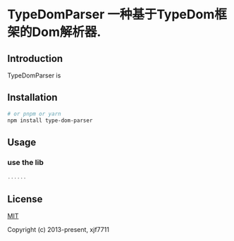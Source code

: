 # TypeDomParser 一种基于TypeDom框架的Dom解析器.

## Introduction

TypeDomParser is 

## Installation

```bash
# or pnpm or yarn
npm install type-dom-parser
```

## Usage

### use the lib

```ts
......
```
## License

[MIT](https://opensource.org/licenses/MIT)

Copyright (c) 2013-present, xjf7711
